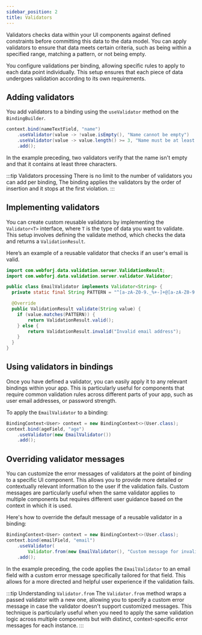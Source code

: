 ```yaml
---
sidebar_position: 2
title: Validators
---
```


Validators checks data within your UI components against defined constraints before committing this data to the data model. You can apply validators to ensure that data meets certain criteria, such as being within a specified range, matching a pattern, or not being empty.

You configure validations per binding, allowing specific rules to apply to each data point individually. This setup ensures that each piece of data undergoes validation according to its own requirements.

## Adding validators

You add validators to a binding using the `useValidator` method on the `BindingBuilder`.

```java
context.bind(nameTextField, "name")
    .useValidator(value -> !value.isEmpty(), "Name cannot be empty")
    .useValidator(value -> value.length() >= 3, "Name must be at least 3 characters long")
    .add();
```

In the example preceding, two validators verify that the name isn't empty and that it contains at least three characters.

:::tip Validators processing
There is no limit to the number of validators you can add per binding, The binding applies the validators by the order of insertion and it stops at the first violation.
:::

## Implementing validators

You can create custom reusable validators by implementing the `Validator<T>` interface, where `T` is the type of data you want to validate. This setup involves defining the validate method, which checks the data and returns a `ValidationResult`.

Here’s an example of a reusable validator that checks if an user's email is valid.

```java
import com.webforj.data.validation.server.ValidationResult;
import com.webforj.data.validation.server.validator.Validator;

public class EmailValidator implements Validator<String> {
  private static final String PATTERN = "^[a-zA-Z0-9._%+-]+@[a-zA-Z0-9.-]+\\.[a-zA-Z]{2,6}$";

  @Override
  public ValidationResult validate(String value) {
    if (value.matches(PATTERN)) {
        return ValidationResult.valid();
    } else {
        return ValidationResult.invalid("Invalid email address");
    }
  }
}
```

## Using validators in bindings

Once you have defined a validator, you can easily apply it to any relevant bindings within your app. This is particularly useful for components that require common validation rules across different parts of your app, such as user email addresses, or password strength.

To apply the `EmailValidator` to a binding:

```java
BindingContext<User> context = new BindingContext<>(User.class);
context.bind(ageField, "age")
    .useValidator(new EmailValidator())
    .add();
```

## Overriding validator messages

You can customize the error messages of validators at the point of binding to a specific UI component. This allows you to provide more detailed or contextually relevant information to the user if the validation fails. Custom messages are particularly useful when the same validator applies to multiple components but requires different user guidance based on the context in which it is used.

Here's how to override the default message of a reusable validator in a binding:

```java
BindingContext<User> context = new BindingContext<>(User.class);
context.bind(emailField, "email")
    .useValidator(
        Validator.from(new EmailValidator(), "Custom message for invalid email address"))
    .add();
```

In the example preceding, the code applies the `EmailValidator` to an email field with a custom error message specifically tailored for that field. This allows for a more directed and helpful user experience if the validation fails.

:::tip Understanding `Validator.from`
The `Validator.from` method wraps a passed validator with a new one, allowing you to specify a custom error message in case the validator doesn't support customized messages. This technique is particularly useful when you need to apply the same validation logic across multiple components but with distinct, context-specific error messages for each instance.
:::
